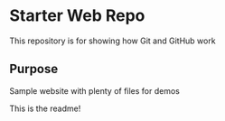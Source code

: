 # Starter Web Repo

This repository is for showing how Git and GitHub work

## Purpose

Sample website with plenty of files for demos

This is the readme!